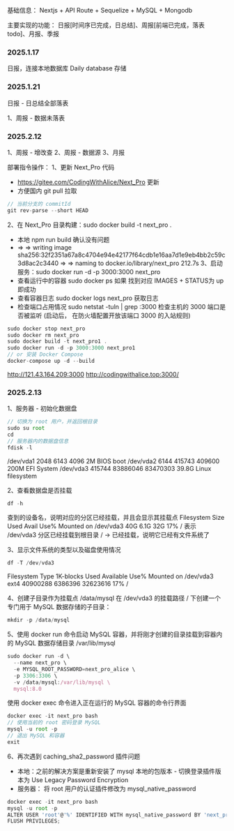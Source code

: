 基础信息：
     Nextjs + API Route + Sequelize + MySQL + Mongodb

主要实现的功能：
    日报[时间序已完成，日总结]、周报[前端已完成，落表 todo]、月报、季报

### 2025.1.17

日报，连接本地数据库 Daily database 存储

### 2025.1.21

日报 - 日总结全部落表

1、周报 - 数据未落表

### 2025.2.12

1、周报 - 增改查
2、周报 - 数据源
3、月报

部署指令操作：
1、更新 Next_Pro 代码
- https://gitee.com/CodingWithAlice/Next_Pro 更新
- 方便国内 git pull 拉取
```js
// 当前分支的 commitId
git rev-parse --short HEAD 
```
2、在 Next_Pro 目录构建：sudo docker build -t next_pro .
- 本地 npm run build 确认没有问题
- => => writing image sha256:32f2351a67a8c4704e94e42177f64cdb1e16aa7d1e9eb4bb2c59c3d8ac2c3440
 => => naming to docker.io/library/next_pro 212.7s
3、启动服务：sudo docker run -d -p 3000:3000 next_pro
- 查看运行中的容器 sudo docker ps 如果 找到对应 IMAGES + STATUS为 up 即成功
- 查看容器日志 sudo docker logs next_pro 获取日志
- 检查端口占用情况 sudo netstat -tuln | grep :3000 检查主机的 3000 端口是否被监听
(启动后， 在防火墙配置开放该端口  3000  的入站规则)
```js
sudo docker stop next_pro
sudo docker rm next_pro
sudo docker build -t next_pro1 .
sudo docker run -d -p 3000:3000 next_pro1
// or 安装 Docker Compose
docker-compose up -d --build
```

http://121.43.164.209:3000
http://codingwithalice.top:3000/

### 2025.2.13

1、服务器 - 初始化数据盘
```js
// 切换为 root 用户，并返回根目录
sudo su root
cd
// 服务器内的数据盘信息
fdisk -l
```
/dev/vda1    2048     6143     4096    2M BIOS boot
/dev/vda2    6144   415743   409600  200M EFI System
/dev/vda3  415744 83886046 83470303 39.8G Linux filesystem

2、查看数据盘是否挂载
```js
df -h
```
查到的设备名，说明对应的分区已经挂载，并且会显示其挂载点
Filesystem      Size  Used Avail Use% Mounted on
/dev/vda3        40G  6.1G   32G  17% /
表示 /dev/vda3 分区已经挂载到根目录 / -> 已经挂载，说明它已经有文件系统了

3、显示文件系统的类型以及磁盘使用情况
```js
df -T /dev/vda3
```
Filesystem     Type 1K-blocks    Used Available Use% Mounted on
/dev/vda3      ext4  40900288 6386396  32623616  17% /

4、创建子目录作为挂载点 /data/mysql
在 /dev/vda3 的挂载路径 / 下创建一个专门用于 MySQL 数据存储的子目录：
```js
mkdir -p /data/mysql
```

5、使用 docker run 命令启动 MySQL 容器，并将刚才创建的目录挂载到容器内的 MySQL 数据存储目录 /var/lib/mysql
```js
sudo docker run -d \
  --name next_pro \
  -e MYSQL_ROOT_PASSWORD=next_pro_alice \
  -p 3306:3306 \
  -v /data/mysql:/var/lib/mysql \
  mysql:8.0
```


使用 docker exec 命令进入正在运行的 MySQL 容器的命令行界面
```js
docker exec -it next_pro bash
// 使用当前的 root 密码登录 MySQL
mysql -u root -p
// 退出 MySQL 和容器
exit
```

6、再次遇到 caching_sha2_password 插件问题
- 本地：之前的解决方案是重新安装了 mysql 本地的包版本 - 切换登录插件版本为 Use Legacy Password Encryption
- 服务器： 将 root 用户的认证插件修改为 mysql_native_password
```js
docker exec -it next_pro bash
mysql -u root -p
ALTER USER 'root'@'%' IDENTIFIED WITH mysql_native_password BY 'next_pro_alice';
FLUSH PRIVILEGES;
```